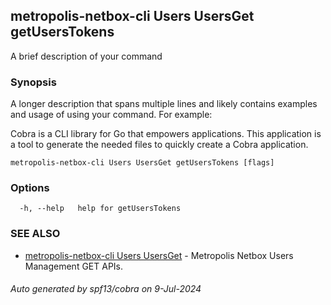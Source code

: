 ## metropolis-netbox-cli Users UsersGet getUsersTokens

A brief description of your command

### Synopsis

A longer description that spans multiple lines and likely contains examples
and usage of using your command. For example:

Cobra is a CLI library for Go that empowers applications.
This application is a tool to generate the needed files
to quickly create a Cobra application.

```
metropolis-netbox-cli Users UsersGet getUsersTokens [flags]
```

### Options

```
  -h, --help   help for getUsersTokens
```

### SEE ALSO

* [metropolis-netbox-cli Users UsersGet]()	 - Metropolis Netbox Users Management GET APIs.

###### Auto generated by spf13/cobra on 9-Jul-2024
